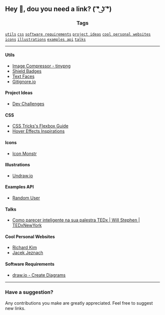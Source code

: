 ## Hey 👋, dou you need a link? ( ͡° ͜ʖ ͡°)

<h3 align="center">Tags</h3>

[`utils`](#utils)
[`css`](#css)
[`software requirements`](#software-requirements)
[`project ideas`](#project-ideas)
[`cool personal websites`](#cool-personal-websites)
[`icons`](#icons)
[`illustrations`](#illustrations)
[`examples api`](#examples-api)
[`talks`](#talks)

<hr/>
  
#### Utils

- [Image Compressor - tinypng](https://tinypng.com/)
- [Shield Badges](https://shields.io/)
- [Text Faces](https://textfac.es/)
- [Gitignore.io](http://gitignore.io/)

#### Project Ideas

- [Dev Challenges](https://www.devchallenge.com.br/challenges)

#### CSS

- [CSS Tricks's Flexbox Guide](https://css-tricks.com/snippets/css/a-guide-to-flexbox/)
- [Hover Effects Inspirations](https://wpdatatables.com/css-image-hover-effects/)


#### Icons

- [Icon Monstr](https://iconmonstr.com/)

#### Illustrations

- [Undraw.io](https://undraw.co/illustrations)

#### Examples API

- [Random User](https://randomuser.me/)

#### Talks

- [Como parecer inteligente na sua palestra TEDx | Will Stephen | TEDxNewYork](https://www.youtube.com/watch?v=8S0FDjFBj8o)

#### Cool Personal Websites

- [Richard Kim](https://cwrichardkim.com/)
- [Jacek Jeznach](https://jacekjeznach.com/)


#### Software Requirements

- [draw.io - Create Diagrams](http://draw.io/)

<hr />

### Have a suggestion?

Any contributions you make are greatly appreciated. Feel free to suggest new links.
